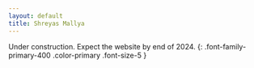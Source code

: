 ```yaml
---
layout: default
title: Shreyas Mallya
---
```


Under construction. Expect the website by end of 2024.
{: .font-family-primary-400 .color-primary .font-size-5 }